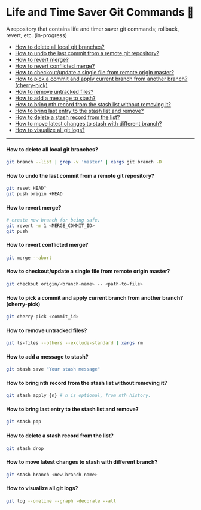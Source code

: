 # Life and Time Saver Git Commands 🚀
A repository that contains life and timer saver git commands; rollback, revert, etc. (in-progress)

- [How to delete all local git branches?](#how-to-delete-all-local-git-branches)
- [How to undo the last commit from a remote git repository?](#how-to-undo-the-last-commit-from-a-remote-git-repository)
- [How to revert merge?](#how-to-revert-merge)
- [How to revert conflicted merge?](#how-to-revert-conflicted-merge)
- [How to checkout/update a single file from remote origin master?](#how-to-checkoutupdate-a-single-file-from-remote-origin-master)
- [How to pick a commit and apply current branch from another branch? (cherry-pick)](#how-to-pick-a-commit-and-apply-current-branch-from-another-branch-cherry-pick)
- [How to remove untracked files?](#how-to-remove-untracked-files)
- [How to add a message to stash?](#how-to-add-a-message-to-stash)
- [How to bring nth record from the stash list without removing it?](#how-to-bring-nth-record-from-the-stash-list-without-removing-it)
- [How to bring last entry to the stash list and remove?](#how-to-bring-last-entry-to-the-stash-list-and-remove)
- [How to delete a stash record from the list?](#how-to-delete-a-stash-record-from-the-list)
- [How to move latest changes to stash with different branch?](#how-to-move-latest-changes-to-stash-with-different-branch)
- [How to visualize all git logs?](#how-to-visualize-all-git-logs)


<hr/>

#### How to delete all local git branches?
```bash
git branch --list | grep -v 'master' | xargs git branch -D
```

#### How to undo the last commit from a remote git repository?
```bash
git reset HEAD^
git push origin +HEAD
```

#### How to revert merge?
```bash
# create new branch for being safe.
git revert -m 1 <MERGE_COMMIT_ID>
git push
```

#### How to revert conflicted merge?
```bash
git merge --abort
```

#### How to checkout/update a single file from remote origin master?
```bash
git checkout origin/<branch-name> -- <path-to-file>
```

#### How to pick a commit and apply current branch from another branch? (cherry-pick)
```bash
git cherry-pick <commit_id>
```

#### How to remove untracked files?
```bash
git ls-files --others --exclude-standard | xargs rm
```

#### How to add a message to stash?
```bash
git stash save "Your stash message"
```

#### How to bring nth record from the stash list without removing it?
 ```bash
 git stash apply {n} # n is optional, from nth history.
 ```

#### How to bring last entry to the stash list and remove?
 ```bash
 git stash pop 
 ```

#### How to delete a stash record from the list?
 ```bash
 git stash drop 
 ```

#### How to move latest changes to stash with different branch?
 ```bash
 git stash branch <new-branch-name>
 ```

#### How to visualize all git logs?
 ```bash
 git log --oneline --graph -decorate --all
 ```

